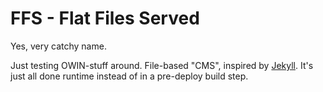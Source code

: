 ﻿# FFS - Flat Files Served

Yes, very catchy name. 

Just testing OWIN-stuff around. File-based "CMS", inspired by [Jekyll](http://jekyllrb.com/). It's just all done runtime instead of in a pre-deploy build step.